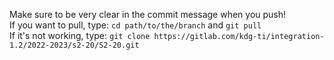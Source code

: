 Make sure to be very clear in the commit message when you push!  
If you want to pull, type: `cd path/to/the/branch` and `git pull`  
If it's not working, type: `git clone https://gitlab.com/kdg-ti/integration-1.2/2022-2023/s2-20/S2-20.git`